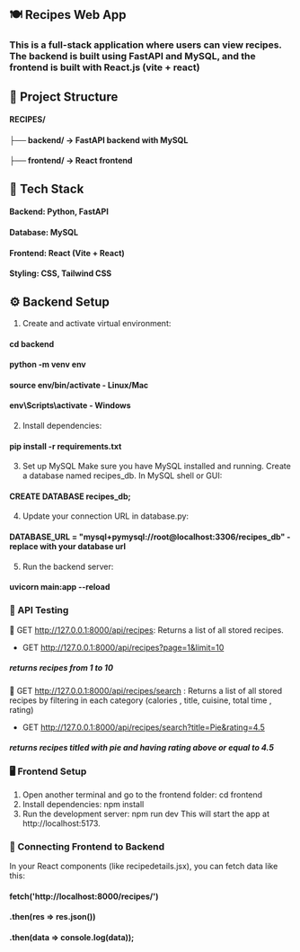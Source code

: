 

## 🍽️ Recipes Web App
### This is a full-stack application where users can view recipes. The backend is built using FastAPI and MySQL, and the frontend is built with React.js (vite + react)


## 📂 Project Structure
 
#### RECIPES/
#### ├── backend/      → FastAPI backend with MySQL
#### ├── frontend/     → React frontend

## 🧰 Tech Stack
#### Backend: Python, FastAPI
#### Database: MySQL
#### Frontend: React (Vite + React)
#### Styling: CSS, Tailwind CSS

## ⚙️ Backend Setup
1. Create and activate virtual environment:
#### cd backend
#### python -m venv env
#### source env/bin/activate - Linux/Mac
#### env\Scripts\activate    - Windows
2. Install dependencies:
#### pip install -r requirements.txt
3. Set up MySQL
Make sure you have MySQL installed and running.
Create a database named recipes_db.
In MySQL shell or GUI:
#### CREATE DATABASE recipes_db;
4. Update your connection URL in database.py:
#### DATABASE_URL = "mysql+pymysql://root@localhost:3306/recipes_db" - replace with your database url
5. Run the backend server:
#### uvicorn main:app --reload

### 📡 API Testing 

📄 GET http://127.0.0.1:8000/api/recipes: 
Returns a list of all stored recipes.
- GET http://127.0.0.1:8000/api/recipes?page=1&limit=10 
##### returns recipes from 1 to 10 

📄 GET http://127.0.0.1:8000/api/recipes/search  :
Returns a list of all stored recipes by filtering in each category (calories , title, cuisine, total time , rating)
- GET http://127.0.0.1:8000/api/recipes/search?title=Pie&rating=4.5
##### returns recipes titled with pie and having rating above or equal to 4.5



### 🖥️ Frontend Setup
1. Open another terminal and go to the frontend folder:
cd frontend
2. Install dependencies:
npm install
3. Run the development server:
npm run dev
This will start the app at http://localhost:5173.

### 🔗 Connecting Frontend to Backend
In your React components (like recipedetails.jsx), you can fetch data like this:
#### fetch('http://localhost:8000/recipes/')
#### .then(res => res.json())
#### .then(data => console.log(data));

